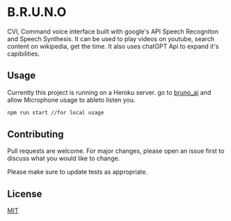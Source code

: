 # B.R.U.N.O 

CVI, Command voice interface built with google's API Speech Recogniton and Speech Synthesis. It can be used to play videos on youtube, search content on wikipedia, get the time. It also uses chatGPT Api to expand it's capibilities. 

## Usage
Currently this project is running on a Heroku server. go to [bruno_ai](https://bruno-ai.herokuapp.com/) and allow Microphone usage to ableto listen you.
```bash
npm run start //for local usage
```

## Contributing
Pull requests are welcome. For major changes, please open an issue first to discuss what you would like to change.

Please make sure to update tests as appropriate.

## License
[MIT](https://choosealicense.com/licenses/mit/)
